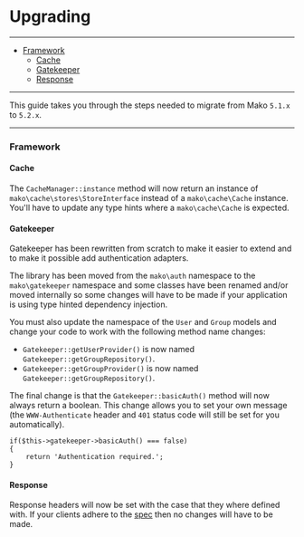 # Upgrading

--------------------------------------------------------

* [Framework](#framework)
	- [Cache](#framework:cache)
	- [Gatekeeper](#framework:gatekeeper)
	- [Response](#framework:response)

--------------------------------------------------------

This guide takes you through the steps needed to migrate from Mako ```5.1.x``` to ```5.2.x```.

--------------------------------------------------------

<a id="framework"></a>

### Framework

<a id="framework:cache"></a>

#### Cache

The `CacheManager::instance` method will now return an instance of `mako\cache\stores\StoreInterface` instead of a `mako\cache\Cache` instance. You'll have to update any type hints where a `mako\cache\Cache` is expected.

<a id="framework:gatekeeper"></a>

#### Gatekeeper

Gatekeeper has been rewritten from scratch to make it easier to extend and to make it possible add authentication adapters.

The library has been moved from the `mako\auth` namespace to the `mako\gatekeeper` namespace and some classes have been renamed and/or moved internally so some changes will have to be made if your application is using type hinted dependency injection.

You must also update the namespace of the `User` and `Group` models and change your code to work with the following method name changes:

* `Gatekeeper::getUserProvider()` is now named `Gatekeeper::getGroupRepository()`.
* `Gatekeeper::getGroupProvider()` is now named `Gatekeeper::getGroupRepository()`.

The final change is that the `Gatekeeper::basicAuth()` method will now always return a boolean. This change allows you to set your own message (the `WWW-Authenticate` header and `401` status code will still be set for you automatically).

	if($this->gatekeeper->basicAuth() === false)
	{
		return 'Authentication required.';
	}

<a id="framework:response"></a>

#### Response

Response headers will now be set with the case that they where defined with. If your clients adhere to the [spec](https://www.w3.org/Protocols/rfc2616/rfc2616-sec4.html#sec4.2) then no changes will have to be made.
